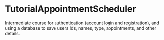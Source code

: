 # TutorialAppointmentScheduler
Intermediate course for authentication (account login and registration), and using a database to save users Ids, names, type, appointments, and other details.

